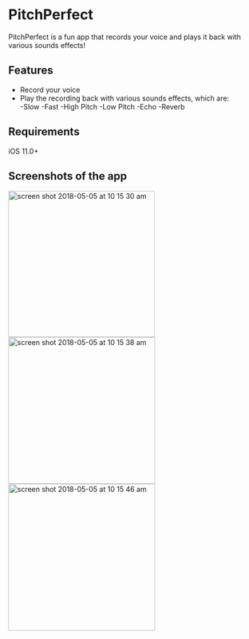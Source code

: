 # PitchPerfect

PitchPerfect is a fun app that records your voice and plays it back with various sounds effects!

## Features

<ul>
  <li>Record your voice</li>
  <li>Play the recording back with various sounds effects, which are:</li>
        -Slow
        -Fast
        -High Pitch
        -Low Pitch
        -Echo
        -Reverb
</ul>
 
## Requirements
iOS 11.0+

## Screenshots of the app

<img width="293" alt="screen shot 2018-05-05 at 10 15 30 am" src="https://user-images.githubusercontent.com/25470293/39664170-61ddf6f6-504d-11e8-91fc-11d6fa72bc87.png"> <img width="294" alt="screen shot 2018-05-05 at 10 15 38 am" src="https://user-images.githubusercontent.com/25470293/39664171-655235e0-504d-11e8-972f-fa8d0f8b6f7c.png">
<img width="294" alt="screen shot 2018-05-05 at 10 15 46 am" src="https://user-images.githubusercontent.com/25470293/39664173-676f0fe2-504d-11e8-9402-d9b4a07be98f.png">
